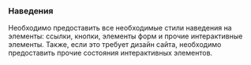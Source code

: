 ### Наведения
Необходимо предоставить все необходимые стили наведения на элементы: ссылки, кнопки, элементы форм и прочие интерактивные элементы.
Также, если это требует дизайн сайта, необходимо предоставить прочие состояния интерактивных элементов.
